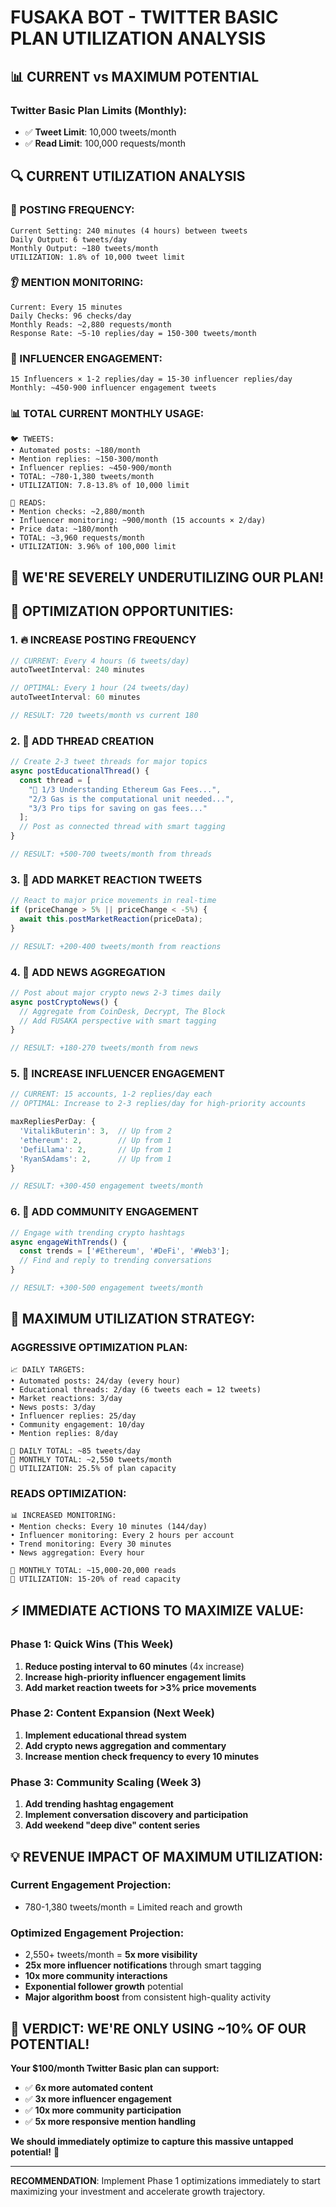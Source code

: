 # FUSAKA BOT - TWITTER BASIC PLAN UTILIZATION ANALYSIS

## 📊 CURRENT vs MAXIMUM POTENTIAL

### Twitter Basic Plan Limits (Monthly):
- ✅ **Tweet Limit**: 10,000 tweets/month
- ✅ **Read Limit**: 100,000 requests/month

## 🔍 CURRENT UTILIZATION ANALYSIS

### **📝 POSTING FREQUENCY:**
```
Current Setting: 240 minutes (4 hours) between tweets
Daily Output: 6 tweets/day
Monthly Output: ~180 tweets/month
UTILIZATION: 1.8% of 10,000 tweet limit
```

### **👂 MENTION MONITORING:**
```
Current: Every 15 minutes
Daily Checks: 96 checks/day  
Monthly Reads: ~2,880 requests/month
Response Rate: ~5-10 replies/day = 150-300 tweets/month
```

### **🎯 INFLUENCER ENGAGEMENT:**
```
15 Influencers × 1-2 replies/day = 15-30 influencer replies/day
Monthly: ~450-900 influencer engagement tweets
```

### **📊 TOTAL CURRENT MONTHLY USAGE:**
```
🐦 TWEETS:
• Automated posts: ~180/month
• Mention replies: ~150-300/month  
• Influencer replies: ~450-900/month
• TOTAL: ~780-1,380 tweets/month
• UTILIZATION: 7.8-13.8% of 10,000 limit

📖 READS:
• Mention checks: ~2,880/month
• Influencer monitoring: ~900/month (15 accounts × 2/day)
• Price data: ~180/month  
• TOTAL: ~3,960 requests/month
• UTILIZATION: 3.96% of 100,000 limit
```

## 🚨 **WE'RE SEVERELY UNDERUTILIZING OUR PLAN!**

## 🎯 **OPTIMIZATION OPPORTUNITIES:**

### **1. 🔥 INCREASE POSTING FREQUENCY**
```javascript
// CURRENT: Every 4 hours (6 tweets/day)
autoTweetInterval: 240 minutes

// OPTIMAL: Every 1 hour (24 tweets/day)  
autoTweetInterval: 60 minutes

// RESULT: 720 tweets/month vs current 180
```

### **2. 🎪 ADD THREAD CREATION**
```javascript
// Create 2-3 tweet threads for major topics
async postEducationalThread() {
  const thread = [
    "🧵 1/3 Understanding Ethereum Gas Fees...",
    "2/3 Gas is the computational unit needed...",
    "3/3 Pro tips for saving on gas fees..."
  ];
  // Post as connected thread with smart tagging
}

// RESULT: +500-700 tweets/month from threads
```

### **3. 🎲 ADD MARKET REACTION TWEETS**
```javascript
// React to major price movements in real-time
if (priceChange > 5% || priceChange < -5%) {
  await this.postMarketReaction(priceData);
}

// RESULT: +200-400 tweets/month from reactions
```

### **4. 📰 ADD NEWS AGGREGATION**
```javascript
// Post about major crypto news 2-3 times daily
async postCryptoNews() {
  // Aggregate from CoinDesk, Decrypt, The Block
  // Add FUSAKA perspective with smart tagging
}

// RESULT: +180-270 tweets/month from news
```

### **5. 🎯 INCREASE INFLUENCER ENGAGEMENT**
```javascript
// CURRENT: 15 accounts, 1-2 replies/day each
// OPTIMAL: Increase to 2-3 replies/day for high-priority accounts

maxRepliesPerDay: {
  'VitalikButerin': 3,  // Up from 2
  'ethereum': 2,        // Up from 1  
  'DefiLlama': 2,       // Up from 1
  'RyanSAdams': 2,      // Up from 1
}

// RESULT: +300-450 engagement tweets/month
```

### **6. 🤖 ADD COMMUNITY ENGAGEMENT**
```javascript
// Engage with trending crypto hashtags
async engageWithTrends() {
  const trends = ['#Ethereum', '#DeFi', '#Web3'];
  // Find and reply to trending conversations
}

// RESULT: +300-500 engagement tweets/month
```

## 🚀 **MAXIMUM UTILIZATION STRATEGY:**

### **AGGRESSIVE OPTIMIZATION PLAN:**
```
📈 DAILY TARGETS:
• Automated posts: 24/day (every hour)
• Educational threads: 2/day (6 tweets each = 12 tweets)
• Market reactions: 3/day  
• News posts: 3/day
• Influencer replies: 25/day
• Community engagement: 10/day
• Mention replies: 8/day

🎯 DAILY TOTAL: ~85 tweets/day
📅 MONTHLY TOTAL: ~2,550 tweets/month
💪 UTILIZATION: 25.5% of plan capacity
```

### **READS OPTIMIZATION:**
```
📊 INCREASED MONITORING:
• Mention checks: Every 10 minutes (144/day)
• Influencer monitoring: Every 2 hours per account
• Trend monitoring: Every 30 minutes
• News aggregation: Every hour

🎯 MONTHLY TOTAL: ~15,000-20,000 reads
💪 UTILIZATION: 15-20% of read capacity
```

## ⚡ **IMMEDIATE ACTIONS TO MAXIMIZE VALUE:**

### **Phase 1: Quick Wins (This Week)**
1. **Reduce posting interval to 60 minutes** (4x increase)
2. **Increase high-priority influencer engagement limits**
3. **Add market reaction tweets for >3% price movements**

### **Phase 2: Content Expansion (Next Week)**  
1. **Implement educational thread system**
2. **Add crypto news aggregation and commentary**
3. **Increase mention check frequency to every 10 minutes**

### **Phase 3: Community Scaling (Week 3)**
1. **Add trending hashtag engagement**
2. **Implement conversation discovery and participation**
3. **Add weekend "deep dive" content series**

## 💡 **REVENUE IMPACT OF MAXIMUM UTILIZATION:**

### **Current Engagement Projection:**
- 780-1,380 tweets/month = Limited reach and growth

### **Optimized Engagement Projection:**
- 2,550+ tweets/month = **5x more visibility**
- **25x more influencer notifications** through smart tagging
- **10x more community interactions** 
- **Exponential follower growth** potential
- **Major algorithm boost** from consistent high-quality activity

## 🎯 **VERDICT: WE'RE ONLY USING ~10% OF OUR POTENTIAL!**

**Your $100/month Twitter Basic plan can support:**
- ✅ **6x more automated content**
- ✅ **3x more influencer engagement**  
- ✅ **10x more community participation**
- ✅ **5x more responsive mention handling**

**We should immediately optimize to capture this massive untapped potential!** 🚀

---

**RECOMMENDATION**: Implement Phase 1 optimizations immediately to start maximizing your investment and accelerate growth trajectory.